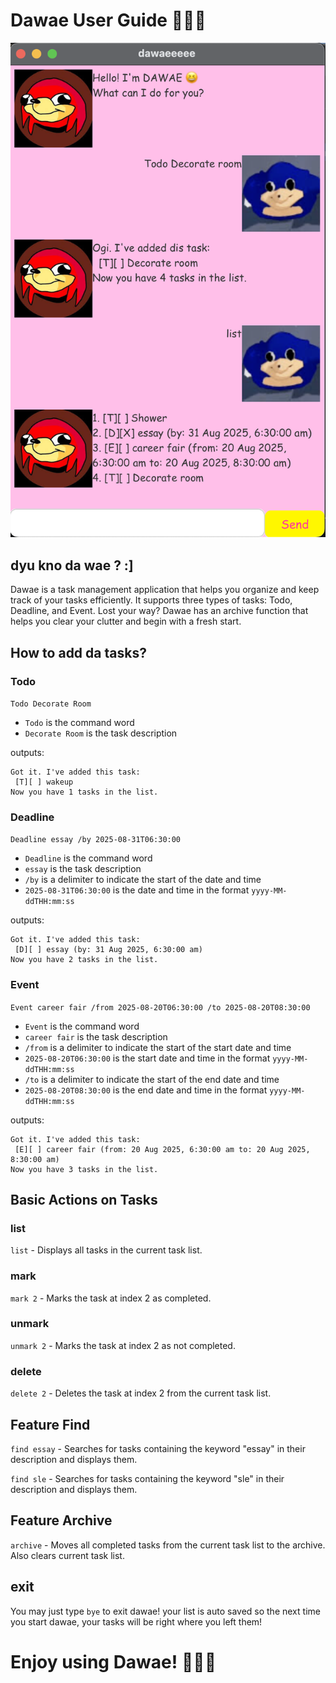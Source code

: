 # Dawae User Guide 🤡🤡🤡

![Dawae GUI](Ui.png)

## dyu kno da wae ? :]
Dawae is a task management application that helps you organize and keep track of your tasks efficiently. 
It supports three types of tasks: Todo, Deadline, and Event. 
Lost your way? Dawae has an archive function that helps you clear your clutter and begin with a fresh start.

## How to add da tasks?
### Todo
`Todo Decorate Room`

- `Todo` is the command word
- `Decorate Room` is the task description

outputs:
```
Got it. I've added this task:
 [T][ ] wakeup
Now you have 1 tasks in the list.
```

### Deadline
`Deadline essay /by 2025-08-31T06:30:00`

- `Deadline` is the command word
- `essay` is the task description
- `/by` is a delimiter to indicate the start of the date and time
- `2025-08-31T06:30:00` is the date and time in the format `yyyy-MM-ddTHH:mm:ss`

outputs:
```
Got it. I've added this task:
 [D][ ] essay (by: 31 Aug 2025, 6:30:00 am)
Now you have 2 tasks in the list.
```

### Event
`Event career fair /from 2025-08-20T06:30:00 /to 2025-08-20T08:30:00`

- `Event` is the command word
- `career fair` is the task description
- `/from` is a delimiter to indicate the start of the start date and time
- `2025-08-20T06:30:00` is the start date and time in the format `yyyy-MM-ddTHH:mm:ss`
- `/to` is a delimiter to indicate the start of the end date and time
- `2025-08-20T08:30:00` is the end date and time in the format `yyyy-MM-ddTHH:mm:ss`

outputs:
```
Got it. I've added this task:
 [E][ ] career fair (from: 20 Aug 2025, 6:30:00 am to: 20 Aug 2025, 8:30:00 am)
Now you have 3 tasks in the list.
```

## Basic Actions on Tasks

### list
`list` - Displays all tasks in the current task list. 

### mark
`mark 2` - Marks the task at index 2 as completed.

### unmark 
`unmark 2` - Marks the task at index 2 as not completed.

### delete
`delete 2` - Deletes the task at index 2 from the current task list.

## Feature Find
`find essay` - Searches for tasks containing the keyword "essay" in their description and displays them.

`find sle` - Searches for tasks containing the keyword "sle" in their description and displays them.

## Feature Archive
`archive` - Moves all completed tasks from the current task list to the archive. Also clears current task list.

## exit
You may just type `bye` to exit dawae! your list is auto saved so the next time you start dawae, 
your tasks will be right where you left them!

# Enjoy using Dawae! 🤡🤡🤡